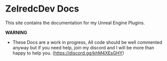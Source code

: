 # ZelredcDev Docs

This site contains the documentation for my Unreal Engine Plugins.

**WARNING**
- These Docs are a work in progress, All code should be well commented anyway but if you need help, join my discord and I will be more than happy to help you. (https://discord.gg/khM4XEsGHY)